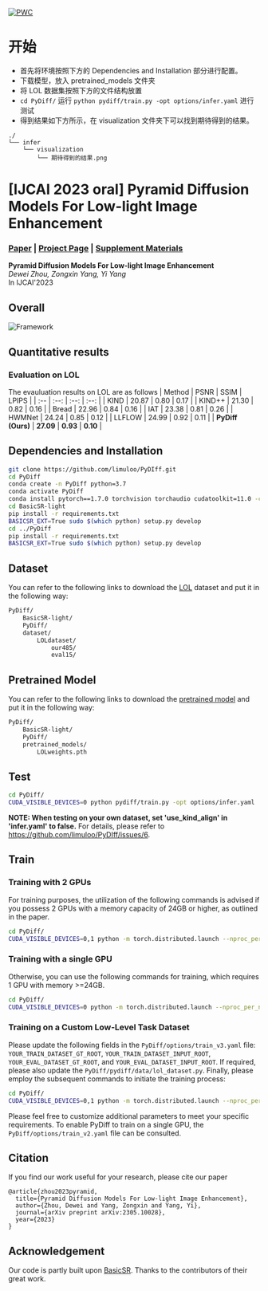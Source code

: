 [![PWC](https://img.shields.io/endpoint.svg?url=https://paperswithcode.com/badge/pyramid-diffusion-models-for-low-light-image/low-light-image-enhancement-on-lol)](https://paperswithcode.com/sota/low-light-image-enhancement-on-lol?p=pyramid-diffusion-models-for-low-light-image)

# 开始
* 首先将环境按照下方的 Dependencies and Installation 部分进行配置。
* 下载模型，放入 pretrained_models 文件夹
* 将 LOL 数据集按照下方的文件结构放置
* `cd PyDiff/` 运行 `python pydiff/train.py -opt options/infer.yaml` 进行测试
* 得到结果如下方所示，在 visualization 文件夹下可以找到期待得到的结果。
```
./
└── infer
    └── visualization
        └── 期待得到的结果.png
```


# [IJCAI 2023 oral] Pyramid Diffusion Models For Low-light Image Enhancement
### [Paper](https://arxiv.org/pdf/2305.10028.pdf) | [Project Page](https://github.com/limuloo/PyDIff) | [Supplement Materials](https://drive.google.com/file/d/1_c5nM_bQkdDMWASpY-3aoxf_YYzfWCwf/view)
**Pyramid Diffusion Models For Low-light Image Enhancement**
<br>_Dewei Zhou, Zongxin Yang, Yi Yang_<br>
In IJCAI'2023
## Overall
![Framework](images/framework.png)

## Quantitative results
### Evaluation on LOL
The evauluation results on LOL are as follows
| Method | PSNR | SSIM | LPIPS |
| :-- | :--: | :--: | :--: |
| KIND | 20.87 | 0.80 | 0.17 |
| KIND++ | 21.30 | 0.82 | 0.16 |
| Bread | 22.96 | 0.84 | 0.16 |
| IAT | 23.38 | 0.81 | 0.26 | 
| HWMNet | 24.24 | 0.85 | 0.12 |
| LLFLOW | 24.99 | 0.92 | 0.11 |
| **PyDiff (Ours)** | **27.09** | **0.93** | **0.10** |

## Dependencies and Installation
```bash
git clone https://github.com/limuloo/PyDIff.git
cd PyDiff
conda create -n PyDiff python=3.7
conda activate PyDiff
conda install pytorch==1.7.0 torchvision torchaudio cudatoolkit=11.0 -c pytorch
cd BasicSR-light
pip install -r requirements.txt
BASICSR_EXT=True sudo $(which python) setup.py develop
cd ../PyDiff
pip install -r requirements.txt
BASICSR_EXT=True sudo $(which python) setup.py develop
```

## Dataset
You can refer to the following links to download the [LOL](https://daooshee.github.io/BMVC2018website/) dataset and put it in the following way:
```bash
PyDiff/
    BasicSR-light/
    PyDiff/
    dataset/
        LOLdataset/
            our485/
            eval15/
```

## Pretrained Model
You can refer to the following links to download the [pretrained model](https://drive.google.com/file/d/1-WScg2H0jwzVvdbw2HrXxLjs4We5A_SI/view) and put it in the following way:
```bash
PyDiff/
    BasicSR-light/
    PyDiff/
    pretrained_models/
        LOLweights.pth
```

## Test
```bash
cd PyDiff/
CUDA_VISIBLE_DEVICES=0 python pydiff/train.py -opt options/infer.yaml
```
**NOTE: When testing on your own dataset, set 'use_kind_align' in 'infer.yaml' to false.** For details, please refer to https://github.com/limuloo/PyDIff/issues/6.

## Train
### Training with 2 GPUs 

For training purposes, the utilization of the following commands is advised if you possess 2 GPUs with a memory capacity of 24GB or higher, as outlined in the paper. 

```bash
cd PyDiff/
CUDA_VISIBLE_DEVICES=0,1 python -m torch.distributed.launch --nproc_per_node=2 --master_port=22666 pydiff/train.py -opt options/train_v1.yaml --launcher pytorch
```

### Training with a single GPU 

Otherwise, you can use the following commands for training, which requires 1 GPU with memory >=24GB.

```bash
cd PyDiff/
CUDA_VISIBLE_DEVICES=0 python -m torch.distributed.launch --nproc_per_node=1 --master_port=22666 pydiff/train.py -opt options/train_v2.yaml --launcher pytorch
```

### Training on a Custom Low-Level Task Dataset

Please update the following fields in the `PyDiff/options/train_v3.yaml` file: `YOUR_TRAIN_DATASET_GT_ROOT`, `YOUR_TRAIN_DATASET_INPUT_ROOT`, `YOUR_EVAL_DATASET_GT_ROOT`, and `YOUR_EVAL_DATASET_INPUT_ROOT`. If required, please also update the `PyDiff/pydiff/data/lol_dataset.py`. Finally, please employ the subsequent commands to initiate the training process:

```bash
cd PyDiff/
CUDA_VISIBLE_DEVICES=0,1 python -m torch.distributed.launch --nproc_per_node=2 --master_port=22666 pydiff/train.py -opt options/train_v3.yaml --launcher pytorch
```

Please feel free to customize additional parameters to meet your specific requirements. To enable PyDiff to train on a single GPU, the `PyDiff/options/train_v2.yaml` file can be consulted.

## Citation
If you find our work useful for your research, please cite our paper
```
@article{zhou2023pyramid,
  title={Pyramid Diffusion Models For Low-light Image Enhancement},
  author={Zhou, Dewei and Yang, Zongxin and Yang, Yi},
  journal={arXiv preprint arXiv:2305.10028},
  year={2023}
}
```

## Acknowledgement
Our code is partly built upon [BasicSR](https://github.com/XPixelGroup/BasicSR). Thanks to the contributors of their great work.
